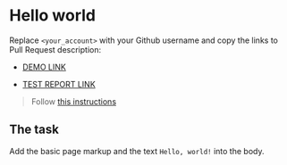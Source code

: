 # Hello world
Replace `<your_account>` with your Github username and copy the links to Pull Request description:
- [DEMO LINK](https://github.com/ISRLv2021/layout_hello-world/)

- [TEST REPORT LINK](https://ISRlviv2021.github.io/layout_hello-world/report/html_report/)

> Follow [this instructions](https://mate-academy.github.io/layout_task-guideline/#how-to-solve-the-layout-tasks-on-github)


## The task
Add the basic page markup and the text `Hello, world!` into the body.
